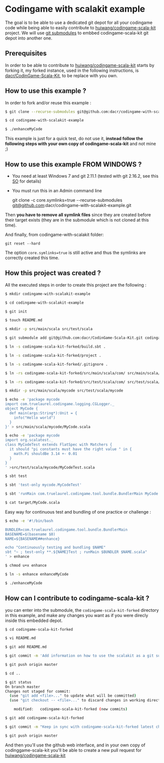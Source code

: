 # Codingame with scalakit example

The goal is to be able to use a dedicated git depot for all your codingame code while being able to easily contribute
to [huiwang/codingame-scala-kit](https://github.com/huiwang/codingame-scala-kit) project.
We will use [git submodules]() to embbed codingame-scala-kit git depot into another one.

## Prerequisites

In order to be able to contribute to [huiwang/codingame-scala-kit](https://github.com/huiwang/codingame-scala-kit)
starts by forking it, my forked instance, used in the following instructions, is
[dacr/CodinGame-Scala-Kit](https://github.com/dacr/CodinGame-Scala-Kit), to be replace with you own.


## How to use this example ?

In order to fork and/or reuse this example :
```bash
$ git clone --recurse-submodules git@github.com:dacr/codingame-with-scalakit-example.git

$ cd codingame-with-scalakit-example

$ ./enhanceMyCode

```

This example is just for a quick test, do not use it, **instead follow
the following steps with your own copy of codingame-scala-kit** and not mine ;)


## How to use this example FROM WINDOWS ?

* You need at least Windows 7 and git 2.11.1 (tested with git 2.16.2, see this [SO](https://stackoverflow.com/a/42137273/701317) for details)
* You must run this in an Admin command line

    git clone -c core.symlinks=true --recurse-submodules git@github.com:dacr/codingame-with-scalakit-example.git
    
Then **you have to remove all symlink files** since they are created before their target exists (they are in the submodule which is not cloned at this time).

And finally, from codingame-with-scalakit folder:

    git reset --hard

The option `core.symlinks=true` is still active and thus the symlinks are correctly created this time.


## How this project was created ?

All the executed steps in order to create this project are the following :

```bash
$ mkdir codingame-with-scalakit-example

$ cd codingame-with-scalakit-example

$ git init

$ touch README.md

$ mkdir -p src/main/scala src/test/scala

$ git submodule add git@github.com:dacr/CodinGame-Scala-Kit.git codingame-scala-kit-forked

$ ln -s codingame-scala-kit-forked/build.sbt .

$ ln -s codingame-scala-kit-forked/project .

$ ln -s codingame-scala-kit-forked/.gitignore .

$ ln -rs codingame-scala-kit-forked/src/main/scala/com/ src/main/scala/

$ ln -rs codingame-scala-kit-forked/src/test/scala/com/ src/test/scala/

$ mkdir -p src/main/scala/mycode src/test/scala/mycode

$ echo -e 'package mycode
import com.truelaurel.codingame.logging.CGLogger._
object MyCode { 
  def main(args:String*):Unit = {
    info("Hello world")
  }
}' > src/main/scala/mycode/MyCode.scala

$ echo -e 'package mycode
import org.scalatest._
class MyCodeTest extends FlatSpec with Matchers {
  it should "pi constants must have the right value " in {
    math.Pi shouldBe 3.14 +- 0.01
  }
}
' >src/test/scala/mycode/MyCodeTest.scala

$ sbt test

$ sbt 'test-only mycode.MyCodeTest'

$ sbt 'runMain com.truelaurel.codingame.tool.bundle.BundlerMain MyCode.scala'

$ cat target/MyCode.scala 

```


Easy way for continuous test and bundling of one practice or challenge :

```bash
$ echo -e '#!/bin/bash

BUNDLER=com.truelaurel.codingame.tool.bundle.BundlerMain
BASENAME=$(basename $0)
NAME=${BASENAME##enhance}

echo "Continuously testing and bundling $NAME"
sbt "~ ; test-only **.${NAME}Test ; runMain $BUNDLER $NAME.scala"
' > enhance

$ chmod u+x enhance

$ ln -s enhance enhanceMyCode

$ ./enhanceMyCode
```


## How can I contribute to codingame-scala-kit ?

you can enter into the submodule, the `codingame-scala-kit-forked` directory in this example,
and make any changes you want as if you were direcly inside this embedded depot.

```bash
$ cd codingame-scala-kit-forked

$ vi README.md

$ git add README.md

$ git commit -m 'Add information on how to use the scalakit as a git submodule'

$ git push origin master

$ cd ..

$ git status
On branch master
Changes not staged for commit:
  (use "git add <file>..." to update what will be committed)
  (use "git checkout -- <file>..." to discard changes in working directory)

	modified:   codingame-scala-kit-forked (new commits)

$ git add codingame-scala-kit-forked

$ git commit -m "Keep in sync with codingame-scala-kit-forked latest changes"

$ git push origin master

```

And then you'll use the github web interface, and in your own copy of codinggame-scala-kit
you'll be able to create a new pull request for
[huiwang/codingame-scala-kit](https://github.com/huiwang/codingame-scala-kit)

